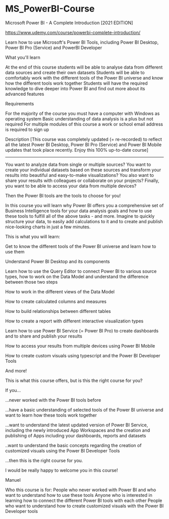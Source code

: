 # MS_PowerBI-Course
 Microsoft Power BI - A Complete Introduction [2021 EDITION]

https://www.udemy.com/course/powerbi-complete-introduction/

Learn how to use Microsoft's Power BI Tools, including Power BI Desktop, Power BI Pro (Service) and PowerBI Developer

What you'll learn

At the end of this course students will be able to analyse data from different data sources and create their own datasets
Students will be able to comfortably work with the different tools of the Power BI universe and know how the different tools work together
Students will have the required knowledge to dive deeper into Power BI and find out more about its advanced features

Requirements

For the majority of the course you must have a computer with Windows as operating system
Basic understanding of data analysis is a plus but not required
For multiple modules of this course a work or school email address is required to sign up

Description
[This course was completely updated (= re-recorded) to reflect all the latest Power BI Desktop, Power BI Pro (Service) and Power BI Mobile updates that took place recently. Enjoy this 100% up-to-date course]

---

You want to analyze data from single or multiple sources? You want to create your individual datasets based on these sources and transform your results into beautiful and easy-to-make visualizations? You also want to share your results with colleagues or collaborate on your projects? Finally, you want to be able to access your data from multiple devices?

Then the Power BI tools are the tools to choose for you!

In this course you will learn why Power BI offers you a comprehensive set of Business Intelligence tools for your data analysis goals and how to use these tools to fulfill all of the above tasks - and more. Imagine to quickly structure your data, to easily add calculations to it and to create and publish nice-looking charts in just a few minutes. 

This is what you will learn:

Get to know the different tools of the Power BI universe and learn how to use them

Understand Power BI Desktop and its components

Learn how to use the Query Editor to connect Power BI to various source types, how to work on the Data Model and understand the difference between those two steps

How to work in the different views of the Data Model

How to create calculated columns and measures

How to build relationships between different tables

How to create a report with different interactive visualization types

Learn how to use Power BI Service (= Power BI Pro) to create dashboards and to share and publish your results

How to access your results from multiple devices using Power BI Mobile

How to create custom visuals using typescript and the Power BI Developer Tools

And more!



This is what this course offers, but is this the right course for you?

If you...

...never worked with the Power BI tools before

...have a basic understanding of selected tools of the Power BI universe and want to learn how these tools work together

...want to understand the latest updated version of Power BI Service, including the newly introduced App Workspaces and the creation and publishing of Apps including your dashboards, reports and datasets

..want to understand the basic concepts regarding the creation of customized visuals using the Power BI Developer Tools

...then this is the right course for you.

I would be really happy to welcome you in this course!

Manuel

Who this course is for:
People who never worked with Power BI and who want to understand how to use these tools
Anyone who is interested in learning how to connect the different Power BI tools with each other
People who want to understand how to create customized visuals with the Power BI Developer tools
